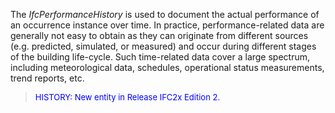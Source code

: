 ﻿The _IfcPerformanceHistory_ is used to document the actual performance of an occurrence instance over time. In practice, performance-related data are generally not easy to obtain as they can originate from different sources (e.g. predicted, simulated, or measured) and occur during different stages of the building life-cycle. Such time-related data cover a large spectrum, including meteorological data, schedules, operational status measurements, trend reports, etc.

> <font color="#0000FF" size="-1">HISTORY: New entity in Release IFC2x Edition 2.</font>
>
